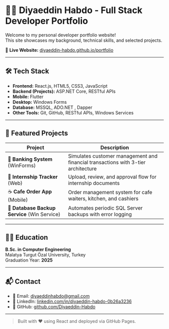 # 🧑‍💻 Diyaeddin Habdo - Full Stack Developer Portfolio

Welcome to my personal developer portfolio website!  
This site showcases my background, technical skills, and selected projects.

🔗 **Live Website:** [diyaeddin-habdo.github.io/portfolio](https://diyaeddin-habdo.github.io/portfolio)

---

## 🛠️ Tech Stack

- **Frontend:** React.js, HTML5, CSS3, JavaScript
- **Backend (Projects):** ASP.NET Core, RESTful APIs
- **Mobile:** Flutter
- **Desktop:** Windows Forms
- **Database:** MSSQL, ADO.NET , Dapper
- **Other Tools:** Git, GitHub, RESTful APIs, Windows Services

---

## 📁 Featured Projects

| Project | Description |
|--------|-------------|
| 🏦 **Banking System** (WinForms) | Simulates customer management and financial transactions with 3-tier architecture |
| 📄 **Internship Tracker** (Web) | Upload, review, and approval flow for internship documents |
| ☕ **Cafe Order App** (Mobile) | Order management system for cafe waiters, kitchen, and cashiers |
| 💾 **Database Backup Service** (Win Service) | Automates periodic SQL Server backups with error logging |

---

## 👨‍🎓 Education

**B.Sc. in Computer Engineering**  
Malatya Turgut Özal University, Turkey  
Graduation Year: **2025**

---

## 📬 Contact

- 📧 Email: [diyaeddinhabdo@gmail.com](mailto:diyaeddinhabdo@gmail.com)
- 💼 LinkedIn: [linkedin.com/in/diyaeddin-habdo-0b26a3236](https://www.linkedin.com/in/diyaeddin-habdo-0b26a3236)
- 🐙 GitHub: [github.com/Diyaeddin-Habdo](https://github.com/Diyaeddin-Habdo)

---

> Built with ❤️ using React and deployed via GitHub Pages.
